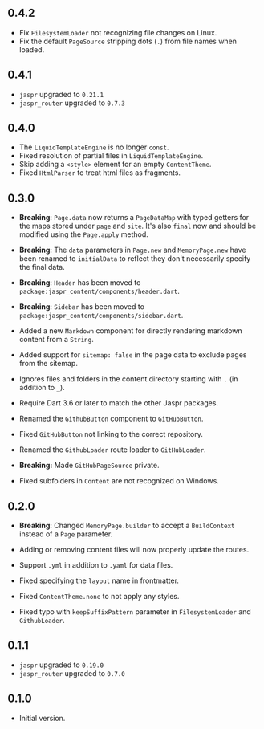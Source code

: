 ## 0.4.2

- Fix `FilesystemLoader` not recognizing file changes on Linux.
- Fix the default `PageSource` stripping dots (`.`) from file names when loaded.

## 0.4.1

- `jaspr` upgraded to `0.21.1`
- `jaspr_router` upgraded to `0.7.3`

## 0.4.0

- The `LiquidTemplateEngine` is no longer `const`.
- Fixed resolution of partial files in `LiquidTemplateEngine`.
- Skip adding a `<style>` element for an empty `ContentTheme`.
- Fixed `HtmlParser` to treat html files as fragments.

## 0.3.0

- **Breaking**: `Page.data` now returns a `PageDataMap` with typed getters for
  the maps stored under `page` and `site`.
  It's also `final` now and should be modified using the `Page.apply` method.
- **Breaking**: The `data` parameters in `Page.new` and `MemoryPage.new` have been
  renamed to `initialData` to reflect they don't necessarily specify the final data.
- **Breaking**: `Header` has been moved to `package:jaspr_content/components/header.dart`.
- **Breaking**: `Sidebar` has been moved to `package:jaspr_content/components/sidebar.dart`.

- Added a new `Markdown` component for directly rendering markdown content from a `String`.
- Added support for `sitemap: false` in the page data to exclude pages from the sitemap.
- Ignores files and folders in the content directory starting with `.` (in addition to `_`).
- Require Dart 3.6 or later to match the other Jaspr packages.

- Renamed the `GithubButton` component to `GitHubButton`.
- Fixed `GitHubButton` not linking to the correct repository.
- Renamed the `GithubLoader` route loader to `GitHubLoader`.
- **Breaking:** Made `GitHubPageSource` private.
- Fixed subfolders in `Content` are not recognized on Windows.

## 0.2.0

- **Breaking**: Changed `MemoryPage.builder` to accept a `BuildContext` instead of a `Page` parameter.

- Adding or removing content files will now properly update the routes.
- Support `.yml` in addition to `.yaml` for data files.
- Fixed specifying the `layout` name in frontmatter.
- Fixed `ContentTheme.none` to not apply any styles.
- Fixed typo with `keepSuffixPattern` parameter in `FilesystemLoader` and `GithubLoader`.

## 0.1.1

- `jaspr` upgraded to `0.19.0`
- `jaspr_router` upgraded to `0.7.0`

## 0.1.0

- Initial version.

